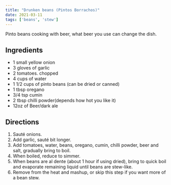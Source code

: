 ```yaml
---
title: "Drunken beans (Pintos Borrachos)"
date: 2021-03-11
tags: ['beans', 'stew']
---
```


Pinto beans cooking with beer, what beer you use can change the dish.

## Ingredients

- 1 small yellow onion
- 3 gloves of garlic
- 2 tomatoes. chopped
- 4 cups of water
- 1 1/2 cups of pinto beans (can be dried or canned)
- 1 tbsp oregano
- 3/4 tsp cumin
- 2 tbsp chilli powder(depends how hot you like it)
- 12oz of Beer/dark ale

## Directions

1. Sauté onions.
2. Add garlic, sauté bit longer.
3. Add tomatoes, water, beans, oregano, cumin, chilli powder, beer and salt, gradually bring to boil.
4. When boiled, reduce to simmer.
5. When beans are al dente (about 1 hour if using dried), bring to quick boil and evaporate remaining liquid until beans
   are stew-like.
6. Remove from the heat and mashup, or skip this step if you want more of a bean stew.
